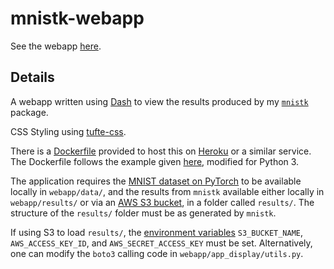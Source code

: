 # mnistk-webapp #

See the webapp [here](https://mnistk.herokuapp.com).

## Details ##

A webapp written using [Dash](https://dash.plot.ly) to view the results produced by my
[`mnistk`](https://github.com/ahgamut/mnistk) package.

CSS Styling using [tufte-css](https://github.com/edwardtufte/tufte-css).

There is a [Dockerfile](https://docs.docker.com/get-started/) provided to host this on
[Heroku](https://dashboard.heroku.com/login) or a similar service. The Dockerfile follows the example given
[here](https://github.com/heroku-examples/python-miniconda), modified for Python 3.

The application requires the [MNIST dataset on
PyTorch](https://pytorch.org/docs/master/torchvision/datasets.html#torchvision.datasets.MNIST) to be available locally in `webapp/data/`, and the results from `mnistk` available either locally in `webapp/results/` or via an [AWS S3 bucket](https://aws.amazon.com/s3/), in a folder called `results/`. The structure of the `results/` folder must be as generated by `mnistk`.

If using S3 to load `results/`, the [environment variables](https://boto3.amazonaws.com/v1/documentation/api/latest/guide/configuration.html#environment-variables) `S3_BUCKET_NAME`, `AWS_ACCESS_KEY_ID`, and `AWS_SECRET_ACCESS_KEY` must be set. 
Alternatively, one can modify the `boto3` calling code in `webapp/app_display/utils.py`.
